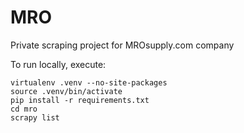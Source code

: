 # MRO #
Private scraping project for MROsupply.com company

To run locally, execute:
```
virtualenv .venv --no-site-packages
source .venv/bin/activate
pip install -r requirements.txt
cd mro
scrapy list
```